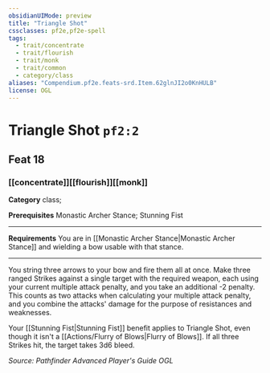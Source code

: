 ```yaml
---
obsidianUIMode: preview
title: "Triangle Shot"
cssclasses: pf2e,pf2e-spell
tags:
  - trait/concentrate
  - trait/flourish
  - trait/monk
  - trait/common
  - category/class
aliases: "Compendium.pf2e.feats-srd.Item.62glnJI2o0KnHULB"
license: OGL
---
```

# Triangle Shot `pf2:2`
## Feat 18
### [[concentrate]][[flourish]][[monk]]

**Category** class; 



**Prerequisites** Monastic Archer Stance; Stunning Fist
* * *
**Requirements** You are in [[Monastic Archer Stance|Monastic Archer Stance]] and wielding a bow usable with that stance.

* * *

You string three arrows to your bow and fire them all at once. Make three ranged Strikes against a single target with the required weapon, each using your current multiple attack penalty, and you take an additional -2 penalty. This counts as two attacks when calculating your multiple attack penalty, and you combine the attacks' damage for the purpose of resistances and weaknesses.

Your [[Stunning Fist|Stunning Fist]] benefit applies to Triangle Shot, even though it isn't a [[Actions/Flurry of Blows|Flurry of Blows]]. If all three Strikes hit, the target takes 3d6 bleed.

*Source: Pathfinder Advanced Player's Guide*
*OGL*